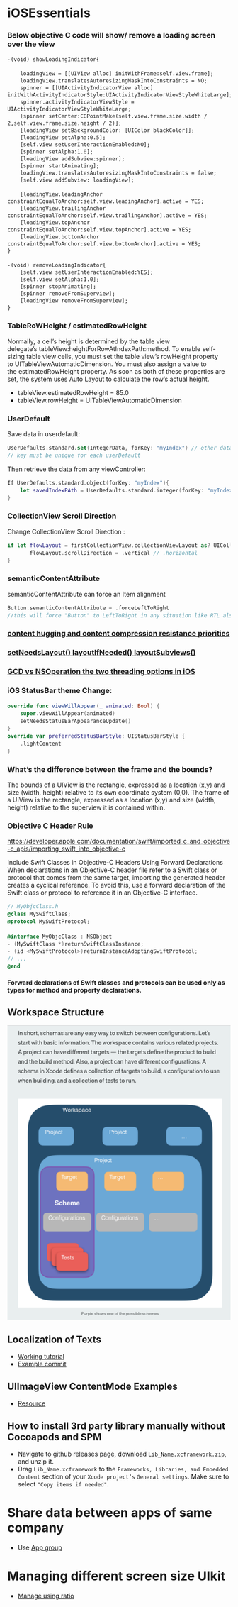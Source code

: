 # iOSEssentials


### Below objective C code will show/ remove a loading screen over the view
``` objective C
-(void) showLoadingIndicator{

    loadingView = [[UIView alloc] initWithFrame:self.view.frame];
    loadingView.translatesAutoresizingMaskIntoConstraints = NO;
    spinner = [[UIActivityIndicatorView alloc] initWithActivityIndicatorStyle:UIActivityIndicatorViewStyleWhiteLarge];
    spinner.activityIndicatorViewStyle = UIActivityIndicatorViewStyleWhiteLarge;
    [spinner setCenter:CGPointMake(self.view.frame.size.width / 2,self.view.frame.size.height / 2)];
    [loadingView setBackgroundColor: [UIColor blackColor]];
    [loadingView setAlpha:0.5];
    [self.view setUserInteractionEnabled:NO];
    [spinner setAlpha:1.0];
    [loadingView addSubview:spinner];
    [spinner startAnimating];
    loadingView.translatesAutoresizingMaskIntoConstraints = false;
    [self.view addSubview: loadingView];
    
    [loadingView.leadingAnchor constraintEqualToAnchor:self.view.leadingAnchor].active = YES;
    [loadingView.trailingAnchor constraintEqualToAnchor:self.view.trailingAnchor].active = YES;
    [loadingView.topAnchor constraintEqualToAnchor:self.view.topAnchor].active = YES;
    [loadingView.bottomAnchor constraintEqualToAnchor:self.view.bottomAnchor].active = YES;
}

-(void) removeLoadingIndicator{
    [self.view setUserInteractionEnabled:YES];
    [self.view setAlpha:1.0];
    [spinner stopAnimating];
    [spinner removeFromSuperview];
    [loadingView removeFromSuperview];
}
```


### TableRoWHeight / estimatedRowHeight
Normally, a cell’s height is determined by the table view delegate’s tableView:heightForRowAtIndexPath:method. 
To enable self-sizing table view cells, you must set the table view’s rowHeight property to UITableViewAutomaticDimension. You must also assign a value to the estimatedRowHeight property. As soon as both of these properties are set, the system uses Auto Layout to calculate the row’s actual height.
* tableView.estimatedRowHeight = 85.0
* tableView.rowHeight = UITableViewAutomaticDimension


### UserDefault
Save data in userdefault:
``` Swift
UserDefaults.standard.set(IntegerData, forKey: "myIndex") // other datatypes can be saved also
// key must be unique for each userDefault
```
Then retrieve the data from any viewController:
``` Swift
If UserDefaults.standard.object(forKey: "myIndex"){
	let savedIndexPAth = UserDefaults.standard.integer(forKey: "myIndex")
}
```

### CollectionView Scroll Direction 
Change CollectionView Scroll Direction :
``` Swift
if let flowLayout = firstCollectionView.collectionViewLayout as? UICollectionViewFlowLayout {
       flowLayout.scrollDirection = .vertical // .horizontal
}
```

### semanticContentAttribute
semanticContentAttribute can force an Item alignment
``` Swift
Button.semanticContentAttribute = .forceLeftToRight
//this will force "Button" to LeftToRight in any situation like RTL also
```

### [content hugging and content compression resistance priorities](https://medium.com/@abhimuralidharan/ios-content-hugging-and-content-compression-resistance-priorities-476fb5828ef)

### [setNeedsLayout() layoutIfNeeded() layoutSubviews()](https://medium.com/@abhimuralidharan/ios-swift-setneedslayout-vs-layoutifneeded-vs-layoutsubviews-5a2b486da31c)

### [GCD vs NSOperation the two threading options in iOS](https://stackoverflow.com/questions/10373331/nsoperation-vs-grand-central-dispatch)

### iOS StatusBar theme Change:
``` Swift
override func viewWillAppear(_ animated: Bool) {
    super.viewWillAppear(animated)
    setNeedsStatusBarAppearanceUpdate()
}
override var preferredStatusBarStyle: UIStatusBarStyle {
    .lightContent
}
```

### What’s the difference between the frame and the bounds?
The bounds of a UIView is the rectangle, expressed as a location (x,y) and size (width, height) relative to its own coordinate system (0,0).
The frame of a UIView is the rectangle, expressed as a location (x,y) and size (width, height) relative to the superview it is contained within.

### Objective C Header Rule
https://developer.apple.com/documentation/swift/imported_c_and_objective-c_apis/importing_swift_into_objective-c

Include Swift Classes in Objective-C Headers Using Forward Declarations
When declarations in an Objective-C header file refer to a Swift class or protocol that comes from the same target, importing the generated header creates a cyclical reference. To avoid this, use a forward declaration of the Swift class or protocol to reference it in an Objective-C interface.
``` Objective-C
// MyObjcClass.h
@class MySwiftClass;
@protocol MySwiftProtocol;

@interface MyObjcClass : NSObject
- (MySwiftClass *)returnSwiftClassInstance;
- (id <MySwiftProtocol>)returnInstanceAdoptingSwiftProtocol;
// ...
@end
```	
#### Forward declarations of Swift classes and protocols can be used only as types for method and property declarations.

## Workspace Structure
<img src="../staticresources/workspace_structure.png" alt="Workspace Structure" />


## Localization of Texts

- [Working tutorial](https://lokalise.com/blog/getting-started-with-ios-localization/)
- [Example commit](https://github.com/nimblehq/ci-cd-sample-ios/pull/20/commits/38dd159f8cd4d4214c6b445cfc3dd63c7149d808#diff-a4cdc98fadcdbada231e5334dd597e524e8fd8f55833c5c1473862c0333c6a12)

## UIImageView ContentMode Examples
- [Resource](https://useyourloaf.com/blog/stretching-redrawing-and-positioning-with-contentmode/)

## How to install 3rd party library manually without Cocoapods and SPM

- Navigate to github releases page, download `Lib_Name.xcframework.zip`, and unzip it.
- Drag `Lib_Name.xcframework` to the `Frameworks, Libraries, and Embedded Content` section of your `Xcode project’s` `General settings`. Make sure to select `"Copy items if needed"`.


# Share data between apps of same company
- Use [App group](https://www.appcoda.com/app-group-macos-ios-communication/)

# Managing different screen size UIkit

- [Manage using ratio](https://medium.com/fantageek/auto-layout-with-different-screen-sizes-in-ios-954c780b2884)
















 
